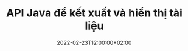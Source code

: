 ---
############################# Static ############################
layout: "product"
date: 2022-02-23T12:00:00+02:00
draft: false

lang: vi
product: "Viewer"
product_tag: "viewer"
platform: "Java"
platform_tag: "java"

############################# Head ############################
head_title: "API Trình xem Tài liệu Java cho PDF Word Excel HTML Hình ảnh & Email"
head_description: "Trình xem tài liệu Java & API hiển thị tệp. Thêm trình xem PDF, trình xem Word, trình xem Excel, trình xem Ảnh, trình xem HTML, trình xem Email trong các ứng dụng Java."

############################# Header ############################
title: "API Java để kết xuất và hiển thị tài liệu"
description: "Thư viện trình xem tài liệu để phát triển các ứng dụng Java kết xuất, xem và thao tác tự nhiên, các tài liệu đa định dạng hỗ trợ hơn 170 định dạng tệp."
button:
    enable: true
    icon: "fas fa-arrow-down"
    label: "Download Free Trial"
    link: "https://downloads.groupdocs.com/viewer/java"

############################# SubMenu ############################
submenu:
    enable: true
    
    left:
        img_alt: "GroupDocs.Viewer for Java"
        image: "https://www.groupdocs.cloud/templates/groupdocs/images/product-logos/groupdocs-viewer-java.png"
        product: "GroupDocs.Viewer"
        platform: "Java"

    middle:
        button:
            # button loop
            - link: "#overview"
              text: "Tổng quan"

            # button loop
            - link: "#features"
              text: "Đặc trưng"

            # button loop
            - link: "#support"
              text: "Ủng hộ"

            # button loop
            - link: "https://products.groupdocs.app/viewer/total"
              text: "Bản thử trực tiếp"

            # button loop
            - link: "https://purchase.groupdocs.com/pricing/viewer/java"
              text: "định giá"

    right:
        link_download: "https://releases.groupdocs.com/viewer/java/"
        link_learn: "https://docs.groupdocs.com/viewer/java/"
        link_buy: "https://purchase.groupdocs.com"

############################# Overview ############################
overview:
    enable: true
    content: |
      GroupDocs.Viewer cho Java kết hợp một bộ API trình xem tài liệu mạnh mẽ để hiển thị hình ảnh và định dạng tài liệu trong các ứng dụng Java của bạn mà không cần cài đặt phần mềm bổ sung. Nó tự tạo rasterize các tài liệu và chuyển đổi chúng thành SVG+HTML+CSS để nâng cao chất lượng xem tài liệu trong khi cung cấp đầu ra văn bản thực, độ trung thực cao. Sử dụng API kết xuất tài liệu – nhanh chóng xem PDF, HTML, XML, Microsoft Office Word, trang tính Excel, bản trình bày PowerPoint, email Outlook, sơ đồ Visio, Dự án, siêu tệp, hình ảnh và nhiều định dạng tệp khác một cách dễ dàng và ít mối nguy lập trình hơn. Nó cũng có thể hiển thị các tệp được bảo vệ bằng mật khẩu và cho phép hiển thị tài liệu dưới dạng HTML, hình ảnh hoặc PDF sau khi kết xuất. Thư viện trình xem tệp của chúng tôi hoàn toàn có thể tùy chỉnh vì nó cho phép bạn hiển thị toàn bộ tài liệu hoặc hiển thị một phần tài liệu để tăng tốc quá trình. Thông qua API GroupDocs.Viewer cho Java, bạn có thể xem các trang, phạm vi ô cụ thể trong bảng tính hoặc thậm chí hiển thị một lớp tài liệu riêng lẻ ở các định dạng, chẳng hạn như PDF và CAD.  

      API GroupDocs.Viewer cho Java cho phép bạn hiển thị tài liệu có/không có chú thích hoặc nhận xét cho các định dạng tệp được hỗ trợ. Nó cũng cho phép bạn thêm các thư mục phông chữ tùy chỉnh và trích xuất thông tin tài liệu cơ bản như FileType, Extension, Name, PageCount, v.v.  

      GroupDocs.Viewer for Java tương thích với tất cả các phiên bản Java và hỗ trợ các hệ điều hành phổ biến (Windows, Linux, macOS) có khả năng chạy thời gian chạy Java.
    tabs:
      enable: true
      
      ## TAB ONE ##
      tab_one:
        description: |
          Sau đây là tổng quan về GroupDocs.Viewer dành cho Java:
      
        right:
          enable: true
          icon: "fab fa-html5"
          title: "Tổng quan"
          content: |
            * Hiển thị hơn 170 loại tài liệu 
            * Nhận phiên bản HTML, hình ảnh, PDF 
            * Xoay & Sắp xếp lại 
            * Áp dụng hình mờ 
            * Bộ nhớ cache cho quá trình nhanh 
            * Thêm phông chữ tùy chỉnh 
            * Áp dụng tiêu chuẩn mã hóa 
            * Trình xử lý dữ liệu đầu vào tùy chỉnh 
            * Kết xuất với các thay đổi theo dõi 
            * Kết xuất dưới dạng HTML đáp ứng 
            * Kết xuất các lớp PDF & CAD 
            * Kết xuất tệp được bảo vệ 
      
      ## TAB TWO ##
      tab_two:
        description: |
          GroupDocs.Viewer cho Java hỗ trợ tất cả các định dạng tệp tài liệu phổ biến bao gồm: Microsoft Office, hình ảnh, sơ đồ và nhiều định dạng khác.

        left:
          enable: true
          table:
            # table loop
            - title: "Microsoft Office"
              content: |
                * **Word:** DOC, DOCX, DOCM, DOT, DOTX, DOTM, RTF, TXT
                * **Excel:** XLS, XLSX, XLSM, XLSB, XLTM, XLT, XLTM, XLTX, XLAM, SXC, SpreadsheetML
                * **PowerPoint:** PPT, PPTX, PPS, PPSX, PPSM, POT, POTM, POTX, PPTM
                * **Visio:** VSD, VDX, VSS, VSSX, VSX, VST, VSTX, VTX, VSDX, VDW, VSTM, VSSM, VSDM
                * **Project:** MPP, MPT, MPX
                * **Outlook:** MSG, EML, EMLX, PST, OST
                * **OneNote:** ONE

            # table loop
            - title: "Định dạng khác"
              content: |
                * **Tệp bố cục trang:** PDF, TEX, XPS, OXPS
                * **OpenDocument:** ODT, OTT, ODS, ODP, OTP, OTS, ODG, OTG, FODP, FODG
                * **Các giá trị được phân tách bằng dấu phân cách:** CSV, TSV
                * **mạng:** HTML, MHT, MHTML
                * **Metafile:** WMF, EMF, CGM, EMZ, WMZ
                * **PostScript:** PS, EPS
                * **lưu trữ:** ZIP, TAR, BZ2, GZ, RAR, RAR5
                * **Nhiều:** OBJ, EPUB, MOBI, DjVu, XML, VCF, VCARD, NUMBERS, NSF

        right:
          enable: true
          table:
            # table loop
            - title: "Hình ảnh, Đồ họa & Biểu đồ"
              content: |
                * **Hình ảnh:** BMP, GIF, JPG, PNG, TIFF, WebP, DNG, DIB
                * **biểu tượng cửa sổ:** ICO
                * **Đồ họa Vector có thể mở rộng:** SVG, CDR, CMX, IGS, SVGZ
                * **JPEG2000:** JP2, J2C, J2K, JPC, JPF, JPX, JPM
                * **AdobePhotoshop:** PSD, PSB
                * **Ngôn ngữ lệnh máy in:** PCL
                * **In thạch bản nổi (In 3D):** STL
                * **Các lớp nền tảng công nghiệp:** IFC
                * **hình ảnh y tế:** DICOM
                * **Tài liệu máy vẽ:** PLT, HPG
                * **Định dạng web thiết kế Autodesk:** DWF, DWG
                * **Vẽ AutoCAD:** DWT, IFC, STL, CF2
                * **DGN dựa trên ISFF (V7):** DGN

            # table loop
            - title: "Định dạng ngôn ngữ lập trình"
              content: |
                * **Tệp C/C++/C#:** C, CC, C# , CPP, CXX, CS, H, HH, M, MM
                * **Tệp Java/JavaScript:** JAVA, JS, JSON, PROPERTIES
                * **Nhiều:** VB, PHP, SQL, PL, PY, PV, RB, RST, SASS, SCALA, SCM, SCRIPT, AS, AS3, ASM, BAT, CMAKE, CSS, DIFF, ERB, GROOVY, HAML, LESS, LOG, M, MAKE, MD, ML, MM, SH, SML, VIM, YAML

      ## TAB THREE ##
      tab_three:
        description: |
          GroupDocs.Viewer cho Java hỗ trợ các Hệ điều hành, Khung & Trình quản lý gói sau:
        
        left:
          enable: true
          table:
            # table loop
            - icon: "fab fa-windows"
              title: "Các hệ điều hành"
              content: |
                * Microsoft Windows Server 2003 trở lên 
                * Microsoft Windows XP trở lên 
                * Windows 10 & 11 
                * Linux (Ubuntu, OpenSUSE, CentOS và những thứ khác) 
                * hệ điều hành Mac 

            # table loop
            - icon: "fas fa-code"
              title: "Khung được hỗ trợ"
              content: |
                * J2SE 8.0 (1.8) trở lên (ví dụ Java 17) 

        right:
          enable: true
          table:
            # table loop
            - icon: "fas fa-cogs"
              title: "Môi trường phát triển"
              content: |
                * NetBeans
                * IntelliJ IDEA
                * Eclipse

            # table loop
            - icon: "fas fa-tools"
              title: "Xây dựng công cụ tự động hóa"
              content: |
                * Maven
                * Gradle

############################# Features ############################
features:
    enable: true
    title: "Tính năng GroupDocs.Viewer cho Java"

    feature:
      # feature loop
      - icon: "fas fa-copy"
        content: "Trình xem HTML, PDF, Hình ảnh, Word, Excel và các Định dạng Tài liệu khác"

      # feature loop
      - icon: "fas fa-eye"
        content: "Kết xuất các tệp Bản vẽ AutoCAD (DWG) sang định dạng SVG"

      # feature loop
      - icon: "fas fa-bolt"
        content: "Điều chỉnh màu nền của tệp đã chuyển đổi"
      
      # feature loop
      - icon: "fas fa-file-powerpoint"
        content: "Rasterize và chuyển đổi tài liệu thành SVG, HTML & CSS"

      # feature loop
      - icon: "fas fa-code"
        content: "Nhận bản trình bày tài liệu HTML, hình ảnh hoặc PDF thông qua kết xuất"

      # feature loop
      - icon: "fas fa-cloud"
        content: "Các phiên bản tài liệu được lưu trong bộ nhớ cache để tăng thời gian tải nhanh hơn"

      # feature loop
      - icon: "fas fa-remove-format"
        content: "Định cấu hình thư mục phông chữ tùy chỉnh"

      # feature loop
      - icon: "fas fa-comment-slash"
        content: "Áp dụng các tiêu chuẩn mã hóa cho các tài liệu Word, Excel và Email"

      # feature loop
      - icon: "fas fa-location-arrow"
        content: "Kết xuất tài liệu từ xa tại FTP hoặc Cloud Storage"

      # feature loop
      - icon: "fas fa-border-all"
        content: "Xóa hoặc giữ chú thích và nhận xét trong khi kết xuất"

      # feature loop
      - icon: "fas fa-wrench"
        content: "Kết xuất các trang tài liệu dưới dạng các trang HTML riêng biệt"

      # feature loop
      - icon: "fas fa-columns"
        content: "Kết xuất các trang và trang trình bày ẩn & Áp dụng sắp xếp lại trang cho tài liệu được kết xuất"

      # feature loop
      - icon: "fas fa-file-word"
        content: "Kết xuất phạm vi trang, trang cụ thể hoặc tất cả các trang thành HTML"

      # feature loop
      - icon: "fas fa-envelope"
        content: "Hiển thị hoặc ẩn nhận xét tài liệu"

      # feature loop
      - icon: "fas fa-print"
        content: "Tạo HTML đáp ứng cho một số định dạng tài liệu thông qua kết xuất"

      # feature loop
      - icon: "fas fa-file-archive"
        content: "Giảm kích thước tệp kết quả của HTML được kết xuất bằng cách loại trừ phông chữ"

      # feature loop
      - icon: "fas fa-lock"
        content: "Xóa Nhận xét, Khoảng trắng thừa, v.v., để giảm thiểu HTML & CSS đầu ra"

      # feature loop
      - icon: "fas fa-file-code"
        content: "Sử dụng tọa độ của tài liệu nguồn để đọc văn bản chứa"
      
      # feature loop
      - icon: "fas fa-fill-drip"
        content: "Hiển thị/Ẩn viền ô trong trang tính Excel của đầu ra được kết xuất"

      # feature loop
      - icon: "fas fa-file-excel"
        content: "Kết xuất số hàng cụ thể của mỗi trang trong một trang tính Excel"

      # feature loop
      - icon: "fas fa-heading"
        content: "Mô hình kết xuất và tất cả Bố cục không trống hoặc Bố cục cụ thể của tệp CAD"

      # feature loop
      - icon: "fas fa-project-diagram"
        content: "Kết xuất các mục trong tệp dữ liệu Outlook (OST/PST) dưới dạng PDF"

      # feature loop
      - icon: "fas fa-cube"
        content: "Kết xuất Ngói hoặc Kết xuất theo Tọa độ của Tài liệu CAD dưới dạng Hình ảnh, HTML hoặc PDF"

      # feature loop
      - icon: "fab fa-uncharted"
        content: "Đặt giới hạn in khi kết xuất thành PDF"

    more_feature:
      # more_feature_loop
      - title: "API hiệu quả và đáng tin cậy để xem tài liệu"
        content: |
          API GroupDocs.Viewer cho Java có thể được sử dụng để xem, kết xuất và hiển thị tài liệu của hơn 150 định dạng tệp khác nhau. Nó được thực hiện một cách đáng tin cậy và hiệu quả trong khi vẫn giữ nguyên vẹn nội dung cũng như cấu trúc của tài liệu. Ví dụ sau đây cho thấy mức độ dễ dàng mà API GroupDocs.Viewer cho Java hiển thị tệp DOCX dưới dạng tệp hình ảnh bằng cách sử dụng Java:

          ```java
          // Initialize Viewer
          Viewer viewer = new Viewer("invoice.docx");
          // Create view options
          PdfViewOptions viewOptions = new PdfViewOptions();
          // Convert file to PDF and check the output in the current directory
          viewer.view(viewOptions);
          ```
      # more_feature_loop
      - title: "Thực hiện chuyển đổi trong khi kết xuất tài liệu"
        content: "API GroupDocs.Viewer cho Java cung cấp cho bạn nhiều tùy chọn chuyển đổi khác nhau để áp dụng trên tài liệu được kết xuất để có chế độ xem và hiển thị tùy chỉnh hơn. Bạn có thể xoay trang bằng cách cung cấp góc. Bạn có thể sắp xếp thứ tự của các trang được hiển thị. Áp dụng văn bản cụ thể làm hình mờ cho các trang hoặc hình ảnh được hiển thị. Thông qua API GroupDocs.Viewer cho Java, bạn cũng có khả năng thêm các phông chữ tùy chỉnh vào tài liệu đang được hiển thị."

      # more_feature_loop
      - title: "Làm việc với tệp đính kèm email"
        content: "API GroupDocs.Viewer cho Java cho phép bạn tìm nạp cụ thể hoặc tất cả các tệp đính kèm của email. Khi bạn nhận được các tệp đính kèm email cần thiết, bạn có thể hiển thị các tệp đính kèm này thành hình ảnh hoặc HTML."

############################# Support ############################
support:
    enable: true

############################# Solutions ##########################
solutions:
    enable: true
    title: "GroupDocs.Viewer cung cấp API xem tài liệu cho các môi trường phát triển phổ biến khác"

    solution:
        # solution loop
        - img_alt: "GroupDocs.Viewer for .NET"
          image: "https://www.groupdocs.cloud/templates/groupdocs/images/product-logos/groupdocs-viewer-net.png"
          product: "GroupDocs.Viewer"
          platform: ".NET"
          link: "/viewer/net/"

############################# Back to top ##########################
back_to_top:
  enable: true
---